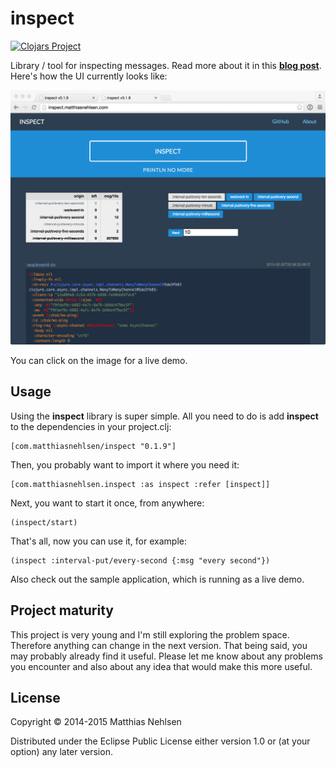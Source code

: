 # inspect

[![Clojars Project](http://clojars.org/com.matthiasnehlsen/inspect/latest-version.svg)](http://clojars.org/com.matthiasnehlsen/inspect)

Library / tool for inspecting messages. Read more about it in this **[blog post](http://matthiasnehlsen.com/blog/2014/11/14/Inspect/)**. Here's how the UI currently looks like:

<a href="http://inspect.matthiasnehlsen.com" target="_blank"><img src="doc/inspect_0.1.9.png" /></a>

You can click on the image for a live demo.

## Usage

Using the **inspect** library is super simple. All you need to do is add **inspect** to the dependencies in your project.clj:

    [com.matthiasnehlsen/inspect "0.1.9"]

Then, you probably want to import it where you need it:

    [com.matthiasnehlsen.inspect :as inspect :refer [inspect]]

Next, you want to start it once, from anywhere:

    (inspect/start)

That's all, now you can use it, for example:

    (inspect :interval-put/every-second {:msg "every second"})

Also check out the sample application, which is running as a live demo.

## Project maturity

This project is very young and I'm still exploring the problem space. Therefore anything can change in the next version. That being said, you may probably already find it useful. Please let me know about any problems you encounter and also about any idea that would make this more useful.


## License

Copyright © 2014-2015 Matthias Nehlsen

Distributed under the Eclipse Public License either version 1.0 or (at your option) any later version.
